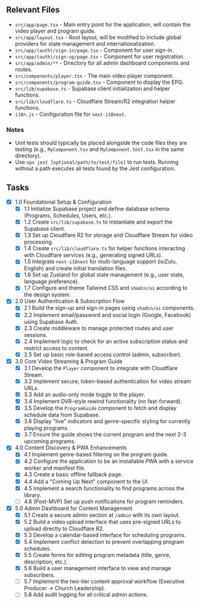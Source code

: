 ## Relevant Files

- `src/app/page.tsx` - Main entry point for the application, will contain the video player and program guide.
- `src/app/layout.tsx` - Root layout, will be modified to include global providers for state management and internationalization.
- `src/app/(auth)/sign-in/page.tsx` - Component for user sign-in.
- `src/app/(auth)/sign-up/page.tsx` - Component for user registration.
- `src/app/admin/**` - Directory for all admin dashboard components and routes.
- `src/components/player.tsx` - The main video player component.
- `src/components/program-guide.tsx` - Component to display the EPG.
- `src/lib/supabase.ts` - Supabase client initialization and helper functions.
- `src/lib/cloudflare.ts` - Cloudflare Stream/R2 integration helper functions.
- `i18n.js` - Configuration file for `next-i18next`.

### Notes

- Unit tests should typically be placed alongside the code files they are testing (e.g., `MyComponent.tsx` and `MyComponent.test.tsx` in the same directory).
- Use `npx jest [optional/path/to/test/file]` to run tests. Running without a path executes all tests found by the Jest configuration.

## Tasks

- [x] 1.0 Foundational Setup & Configuration
  - [x] 1.1 Initialize Supabase project and define database schema (Programs, Schedules, Users, etc.).
  - [x] 1.2 Create `src/lib/supabase.ts` to instantiate and export the Supabase client.
  - [x] 1.3 Set up Cloudflare R2 for storage and Cloudflare Stream for video processing.
  - [x] 1.4 Create `src/lib/cloudflare.ts` for helper functions interacting with Cloudflare services (e.g., generating signed URLs).
  - [x] 1.5 Integrate `next-i18next` for multi-language support (isiZulu, English) and create initial translation files.
  - [x] 1.6 Set up Zustand for global state management (e.g., user state, language preference).
  - [x] 1.7 Configure and theme Tailwind CSS and `shadcn/ui` according to the design system.
- [x] 2.0 User Authentication & Subscription Flow
  - [x] 2.1 Build the sign-up and sign-in pages using `shadcn/ui` components.
  - [x] 2.2 Implement email/password and social login (Google, Facebook) using Supabase Auth.
  - [x] 2.3 Create middleware to manage protected routes and user sessions.
  - [x] 2.4 Implement logic to check for an active subscription status and restrict access to content.
  - [x] 2.5 Set up basic role-based access control (admin, subscriber).
- [x] 3.0 Core Video Streaming & Program Guide
  - [x] 3.1 Develop the `Player` component to integrate with Cloudflare Stream.
  - [x] 3.2 Implement secure, token-based authentication for video stream URLs.
  - [x] 3.3 Add an audio-only mode toggle to the player.
  - [x] 3.4 Implement DVR-style rewind functionality (no fast-forward).
  - [x] 3.5 Develop the `ProgramGuide` component to fetch and display schedule data from Supabase.
  - [x] 3.6 Display "live" indicators and genre-specific styling for currently playing programs.
  - [x] 3.7 Ensure the guide shows the current program and the next 2-3 upcoming programs.
- [x] 4.0 Content Discovery & PWA Enhancements
  - [x] 4.1 Implement genre-based filtering on the program guide.
  - [x] 4.2 Configure the application to be an installable PWA with a service worker and manifest file.
  - [x] 4.3 Create a basic offline fallback page.
  - [x] 4.4 Add a "Coming Up Next" component to the UI.
  - [x] 4.5 Implement a search functionality to find programs across the library.
  - [ ] 4.6 (Post-MVP) Set up push notifications for program reminders.
- [x] 5.0 Admin Dashboard for Content Management
  - [x] 5.1 Create a secure admin section at `/admin` with its own layout.
  - [x] 5.2 Build a video upload interface that uses pre-signed URLs to upload directly to Cloudflare R2.
  - [x] 5.3 Develop a calendar-based interface for scheduling programs.
  - [x] 5.4 Implement conflict detection to prevent overlapping program schedules.
  - [x] 5.5 Create forms for editing program metadata (title, genre, description, etc.).
  - [x] 5.6 Build a user management interface to view and manage subscribers.
  - [ ] 5.7 Implement the two-tier content approval workflow (Executive Producer -> Church Leadership).
  - [ ] 5.8 Add audit logging for all critical admin actions.